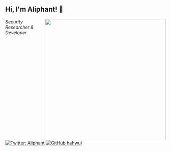 <h2> Hi, I'm Aliphant! 👋</h2>
<img align='right' src="https://github-readme-stats.vercel.app/api?username=aliphant18&show_icons=true&theme=radical" width="380">
<p><em>Security Researcher & Developer<br>
  <!--Developer and H4cker <img src="https://media.giphy.com/media/WUlplcMpOCEmTGBtBW/giphy.gif" width="30"> -->
</em></p>

[![Twitter: Aliphant](https://img.shields.io/twitter/follow/Aliphant?style=flat-square)](https://twitter.com/Aliphant2020)
[![GitHub hahwul](https://img.shields.io/github/followers/zentreax?label=follow%20github&style=flat-square)](https://github.com/aliphant18)

<br>

 <script src="https://tryhackme.com/badge/341831"> </script>
